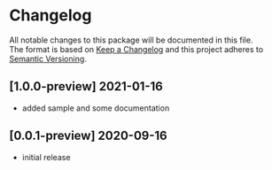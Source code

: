 # Changelog
All notable changes to this package will be documented in this file.\
The format is based on [Keep a Changelog](http://keepachangelog.com/en/1.0.0/) and this project adheres to [Semantic Versioning](http://semver.org/spec/v2.0.0.html).

## [1.0.0-preview] 2021-01-16
- added sample and some documentation

## [0.0.1-preview] 2020-09-16
- initial release